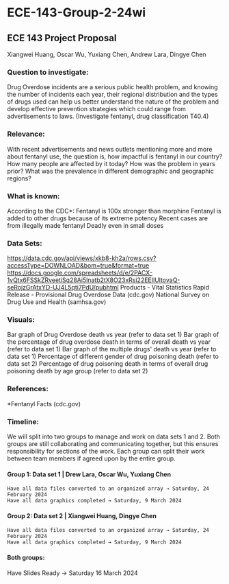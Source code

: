 # ECE-143-Group-2-24wi

## ECE 143 Project Proposal
Xiangwei Huang, Oscar Wu, Yuxiang Chen, Andrew Lara, Dingye Chen



### Question to investigate:
Drug Overdose incidents are a serious public health problem, and knowing the number of incidents each year, their regional distribution and the types of drugs used can help us better understand the nature of the problem and develop effective prevention strategies which could range from advertisements to laws.
(Investigate fentanyl, drug classification T40.4)

### Relevance:
With recent advertisements and news outlets mentioning more and more about fentanyl use, the question is, how impactful is fentanyl in our country? How many people are affected by it today? How was the problem in years prior? What was the prevalence in different demographic and geographic regions?

### What is known:
According to the CDC*:
Fentanyl is 100x stronger than morphine
Fentanyl is added to other drugs because of its extreme potency
Recent cases are from illegally made fentanyl
Deadly even in small doses

### Data Sets:  
https://data.cdc.gov/api/views/xkb8-kh2a/rows.csv?accessType=DOWNLOAD&bom=true&format=true
https://docs.google.com/spreadsheets/d/e/2PACX-1vQtx6FSSkZRveetiSq28Ai5lnatb2tX8O23xRsi22EEIlUltovaQ-seRojzGrAtxYD-UJ4L5qti7PdU/pubhtml 
Products - Vital Statistics Rapid Release - Provisional Drug Overdose Data (cdc.gov)
National Survey on Drug Use and Health (samhsa.gov)

### Visuals: 
Bar graph of Drug Overdose death vs year (refer to data set 1)
Bar graph of the percentage of drug overdose death in terms of overall death vs year (refer to data set 1)
Bar graph of the multiple drugs' death vs year (refer to data set 1)
Percentage of different gender of drug poisoning death (refer to data set 2)
Percentage of drug poisoning death in terms of overall drug poisoning death by age group (refer to data set 2)

### References:
*Fentanyl Facts (cdc.gov)

### Timeline:
We will split into two groups to manage and work on data sets 1 and 2. Both groups are still collaborating and communicating together, but this ensures responsibility for sections of the work. Each group can split their work between team members if agreed upon by the entire group.


#### Group 1: Data set 1 | Drew Lara, Oscar Wu, Yuxiang Chen
	Have all data files converted to an organized array → Saturday, 24 February 2024 
	Have all data graphics completed → Saturday, 9 March 2024


#### Group 2: Data set 2 | Xiangwei Huang, Dingye Chen
	Have all data files converted to an organized array → Saturday, 24 February 2024
	Have all data graphics completed → Saturday, 9 March 2024

#### Both groups:
Have Slides Ready → Saturday 16 March 2024
